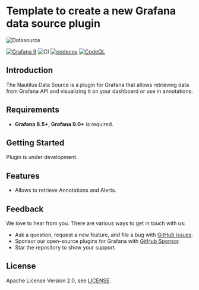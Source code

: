 # Template to create a new Grafana data source plugin

![Datasource](https://github.com/VolkovLabs/volkovlabs-nautilus-datasource/raw/main/src/img/datasource.png)

[![Grafana 9](https://img.shields.io/badge/Grafana-9.3.6-orange)](https://www.grafana.com)
![CI](https://github.com/volkovlabs/volkovlabs-nautilus-datasource/workflows/CI/badge.svg)
[![codecov](https://codecov.io/gh/VolkovLabs/volkovlabs-nautilus-datasource/branch/main/graph/badge.svg)](https://codecov.io/gh/VolkovLabs/volkovlabs-nautilus-datasource)
[![CodeQL](https://github.com/VolkovLabs/volkovlabs-nautilus-datasource/actions/workflows/codeql-analysis.yml/badge.svg)](https://github.com/VolkovLabs/volkovlabs-nautilus-datasource/actions/workflows/codeql-analysis.yml)

## Introduction

The Nautilus Data Source is a plugin for Grafana that allows retrieving data from Grafana API and visualizing it on your dashboard or use in annotations.

## Requirements

- **Grafana 8.5+, Grafana 9.0+** is required.

## Getting Started

Plugin is under development.

## Features

- Allows to retrieve Annotations and Alerts.

## Feedback

We love to hear from you. There are various ways to get in touch with us:

- Ask a question, request a new feature, and file a bug with [GitHub issues](https://github.com/volkovlabs/volkovlabs-nautilus-datasource/issues/new/choose).
- Sponsor our open-source plugins for Grafana with [GitHub Sponsor](https://github.com/sponsors/VolkovLabs).
- Star the repository to show your support.

## License

Apache License Version 2.0, see [LICENSE](https://github.com/volkovlabs/volkovlabs-nautilus-datasource/blob/main/LICENSE).
